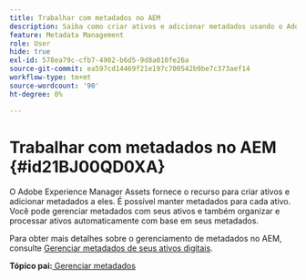 ```yaml
---
title: Trabalhar com metadados no AEM
description: Saiba como criar ativos e adicionar metadados usando o Adobe Experience Manager Assets. Gerenciar metadados do AEM Guides.
feature: Metadata Management
role: User
hide: true
exl-id: 578ea79c-cfb7-4902-b6d5-9d8a010fe26a
source-git-commit: ea597cd14469f21e197c700542b9be7c373aef14
workflow-type: tm+mt
source-wordcount: '90'
ht-degree: 0%

---
```


# Trabalhar com metadados no AEM {#id21BJ00QD0XA}

O Adobe Experience Manager Assets fornece o recurso para criar ativos e adicionar metadados a eles. É possível manter metadados para cada ativo. Você pode gerenciar metadados com seus ativos e também organizar e processar ativos automaticamente com base em seus metadados.

Para obter mais detalhes sobre o gerenciamento de metadados no AEM, consulte [Gerenciar metadados de seus ativos digitais](https://experienceleague.adobe.com/docs/experience-manager-65/assets/using/metadata.html?lang=en).

**Tópico pai:**&#x200B;[ Gerenciar metadados](manage-metadata.md)
